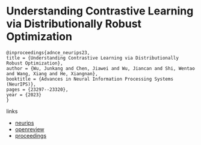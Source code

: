 # Understanding Contrastive Learning via Distributionally Robust Optimization

```
@inproceedings{adnce_neurips23,
title = {Understanding Contrastive Learning via Distributionally Robust Optimization},
author = {Wu, Junkang and Chen, Jiawei and Wu, Jiancan and Shi, Wentao and Wang, Xiang and He, Xiangnan},
booktitle = {Advances in Neural Information Processing Systems (NeurIPS)},
pages = {23297--23320},
year = {2023}
}
```

links
- [neurips](https://nips.cc/Conferences/2023/Schedule?showEvent=72796)
- [openreview](https://openreview.net/forum?id=5XshcizH9w)
- [proceedings](https://papers.nips.cc//paper_files/paper/2023/hash/48aaa5ea741ae8430bd58e25917d267d-Abstract-Conference.html)
